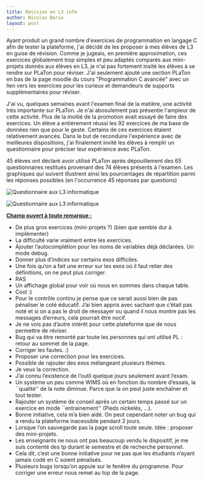 ```yaml
---
title: Révision en L3 info
author: Nicolas Borie
layout: post
---
```


Ayant produit un grand nombre d'exercices de programmation en langage C afin de tester la plateforme, j'ai décidé de les 
proposer à mes élèves de L3 en guise de révision. Comme je jugeais, en première approximation, ces exercices globalement trop 
simples et peu adaptés comparés aux mini-projets donnés aux élèves en L3, je n'ai pas fortement insité les élèves à se 
rendre sur PLaTon pour réviser. J'ai seulement ajouté une section PLaTon en bas de la page moodle du cours 
"Programmation C avancée" avec un lien vers les exercices pour les curieux et demandeurs de supports supplémentaires 
pour réviser.


J'ai vu, quelques semaines avant l'examen final de la matière, une activité très importante sur PLaTon. Je n'ai abosulement pas 
présentie l'ampleur de cette activité. Plus de la moitié de la promotion avait essayé de faire des exercices. Un élève a 
entièrement réussi les 92 exercices de ma base de données rien que pour le geste. Certains de ces exercices étaient relativement 
avancés. Dans le but de reconduire l'expérience avec de meilleures dispositions, j'ai finalement invité les élèves à remplir 
un questionnaire pour préciser leur expérience avec PLaTon.


45 élèves ont déclaré avoir utilisé PLaTon après dépouillement des 65 questionnaires restitués provenant des 74 élèves 
présents à l'examen. Les graphiques qui suivent illustrent ainsi les pourcentages de répartition parmi les réponses 
possibles (en l'occurrence 45 réponses par questions)


![Questionnaire aux L3 informatique](https://github.com/PremierLangage/PLaTon/blob/master/assets/images/L3_result1.png)


![Questionnaire aux L3 informatique](https://github.com/PremierLangage/PLaTon/blob/master/assets/images/L3_result2.png)



<u><b>Champ ouvert à toute remarque :</b></u>

- De plus gros exercices (mini-projets ?) (bien que semble dur à implémenter) 
- La difficulté varie vraiment entre les exercices. 
- Ajouter l’autocomplétion pour les noms de variables déjà déclarées. Un mode debug. 
- Donner plus d’indices sur certains exos difficiles. 
- Une fois qu’on a fait une erreur sur les exos où il faut relier des définitions, on ne peut plus corriger. 
- RAS 
- Un affichage global pour voir où nous en sommes dans chaque table. 
- Cool :) 
- Pour le contrôle continu je pense que ce serait aussi bien de pas pénaliser le coté éducatif. J’ai bien appris 
avec sachant que c’était pas noté et si on a pas le droit de réessayer ou quand il nous montre pas les messages 
d’erreurs, cela pourrait être nocif. 
- Je ne vois pas d’autre intérêt pour cette plateforme que de nous permettre de réviser. 
- Bug qui va être remonté par toute les personnes qui ont utilisé PL : retour au sommet de la page. 
- Corriger les fautes. :) 
- Proposer une correction pour les exercices. 
- Possible de rajouter des exos mélangeant plusieurs thèmes. 
- Je veux la correction. 
- J’ai connu l’existence de l’outil quelque jours seulement avant l’exam.
- Un système un peu comme WIMS où en fonction du nombre d’essais, la ``qualité'' de la note diminue. Parce 
que la on peut juste enchaîner et tout tester. 
- Rajouter un système de conseil après un certain temps passé sur un exercice en mode ``entrainement'' 
  (Pieds nickelés, …). 
- Bonne initiative, cela m’a bien aidé. On peut cependant noter un bug qui a rendu la plateforme inacessible 
pendant 2 jours. 
- Lorsque l’on sauvegarde pas la page scroll toute seule. Idée : proposer des mini-projets. 
- Les enseignants ne nous ont pas beaucoup vendu le dispositif, je me suis contenté des tp durant le semestre et 
de recherche personnel. 
- Cela dit, c’est une bonne initiative pour ne pas que les étudiants n’ayant jamais codé en C soient pénalisés. 
- Plusieurs bugs lorsqu’on appuie sur le fenêtre du programme. Pour corriger une erreur nous remet au 
top de la page. 

